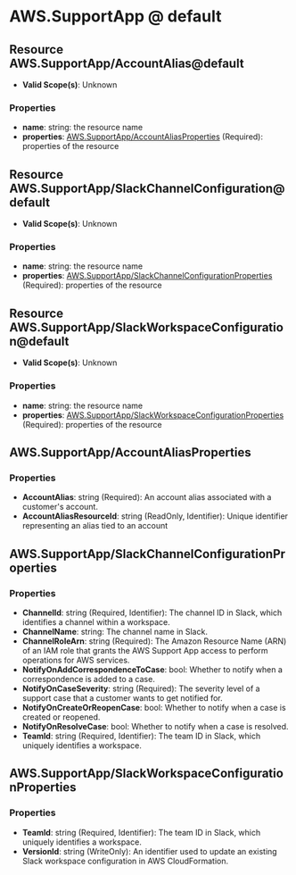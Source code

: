 # AWS.SupportApp @ default

## Resource AWS.SupportApp/AccountAlias@default
* **Valid Scope(s)**: Unknown
### Properties
* **name**: string: the resource name
* **properties**: [AWS.SupportApp/AccountAliasProperties](#awssupportappaccountaliasproperties) (Required): properties of the resource

## Resource AWS.SupportApp/SlackChannelConfiguration@default
* **Valid Scope(s)**: Unknown
### Properties
* **name**: string: the resource name
* **properties**: [AWS.SupportApp/SlackChannelConfigurationProperties](#awssupportappslackchannelconfigurationproperties) (Required): properties of the resource

## Resource AWS.SupportApp/SlackWorkspaceConfiguration@default
* **Valid Scope(s)**: Unknown
### Properties
* **name**: string: the resource name
* **properties**: [AWS.SupportApp/SlackWorkspaceConfigurationProperties](#awssupportappslackworkspaceconfigurationproperties) (Required): properties of the resource

## AWS.SupportApp/AccountAliasProperties
### Properties
* **AccountAlias**: string (Required): An account alias associated with a customer's account.
* **AccountAliasResourceId**: string (ReadOnly, Identifier): Unique identifier representing an alias tied to an account

## AWS.SupportApp/SlackChannelConfigurationProperties
### Properties
* **ChannelId**: string (Required, Identifier): The channel ID in Slack, which identifies a channel within a workspace.
* **ChannelName**: string: The channel name in Slack.
* **ChannelRoleArn**: string (Required): The Amazon Resource Name (ARN) of an IAM role that grants the AWS Support App access to perform operations for AWS services.
* **NotifyOnAddCorrespondenceToCase**: bool: Whether to notify when a correspondence is added to a case.
* **NotifyOnCaseSeverity**: string (Required): The severity level of a support case that a customer wants to get notified for.
* **NotifyOnCreateOrReopenCase**: bool: Whether to notify when a case is created or reopened.
* **NotifyOnResolveCase**: bool: Whether to notify when a case is resolved.
* **TeamId**: string (Required, Identifier): The team ID in Slack, which uniquely identifies a workspace.

## AWS.SupportApp/SlackWorkspaceConfigurationProperties
### Properties
* **TeamId**: string (Required, Identifier): The team ID in Slack, which uniquely identifies a workspace.
* **VersionId**: string (WriteOnly): An identifier used to update an existing Slack workspace configuration in AWS CloudFormation.

